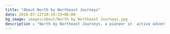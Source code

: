 ```yaml
---
title: "About North by Northeast Journeys"
date: 2018-07-12T18:19:33+06:00
bg_image: images/about/North by Northeast Journeys.jpg
description : "North by Northeast Journeys, a pioneer in  active adventure and experiential tours of Northeast India"
---
```

